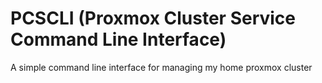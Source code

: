 # PCSCLI (Proxmox Cluster Service Command Line Interface)
 A simple command line interface for managing my home proxmox cluster
